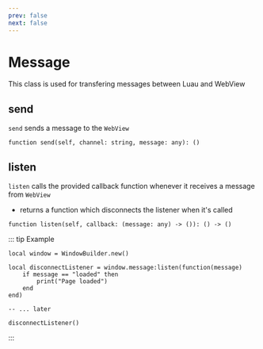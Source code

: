 ```yaml
---
prev: false
next: false
---
```


# Message

This class is used for transfering messages between Luau and WebView

## send <Badge text="Method"/>

`send` sends a message to the `WebView`

```luau
function send(self, channel: string, message: any): ()
```

## listen <Badge text="Method"/>

`listen` calls the provided callback function whenever
it receives a message from `WebView`

* returns a function which disconnects the listener when it's called

```luau
function listen(self, callback: (message: any) -> ()): () -> ()
```

::: tip Example

```luau
local window = WindowBuilder.new()

local disconnectListener = window.message:listen(function(message)
    if message == "loaded" then
        print("Page loaded")
    end
end)

-- ... later

disconnectListener()
```

:::
